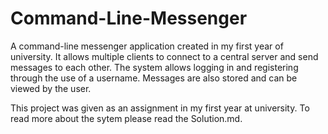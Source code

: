 Command-Line-Messenger
===================================
A command-line messenger application created in my first year of university.
It allows multiple clients to connect to a central server and send
messages to each other. The system allows logging in and registering
through the use of a username. Messages are also stored and can be viewed
by the user.

This project was given as an assignment in my first year at university.
To read more about the sytem please read the Solution.md.
